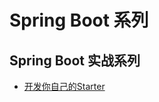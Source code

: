 # Spring Boot 系列
## Spring Boot 实战系列
- [开发你自己的Starter](https://github.com/lushwe/myblog/blob/master/spring-boot/SpringBoot%E7%B3%BB%E5%88%97-%E5%BC%80%E5%8F%91%E4%BD%A0%E8%87%AA%E5%B7%B1%E7%9A%84Starter.md)
